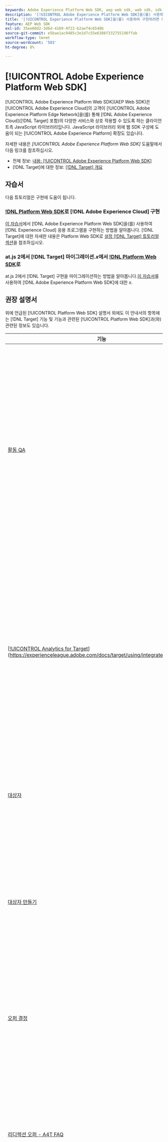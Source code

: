 ```yaml
---
keywords: Adobe Experience Platform Web SDK, aep web sdk, web sdk, sdk, adobe experience cloud, platform edge network, adobe experience platform edge network, edge network, aep edge network, Adobe Experience Platform Web SDK0
description: '[!UICONTROL Adobe Experience Platform Web SDK]을(를) 사용하여 [!UICONTROL AEP Edge Network]을(를) 통해 [!UICONTROL Adobe Experience Cloud]의 다양한 서비스와 상호 작용하는 방법에 대해 알아봅니다.'
title: '[!UICONTROL Experience Platform Web SDK]을(를) 사용하여 구현하려면 어떻게 해야 합니까?'
feature: AEP Web SDK
exl-id: 35ee60d2-3d6d-4169-9f22-b2aef4c6548b
source-git-commit: e5bae1ac9485c3e1d7c55e6386f332755196ffab
workflow-type: tm+mt
source-wordcount: '503'
ht-degree: 8%

---
```


# [!UICONTROL Adobe Experience Platform Web SDK]

[!UICONTROL Adobe Experience Platform Web SDK](AEP Web SDK)은 [!UICONTROL Adobe Experience Cloud]의 고객이 [!UICONTROL Adobe Experience Platform Edge Network]을(를) 통해 [!DNL Adobe Experience Cloud]([!DNL Target] 포함)의 다양한 서비스와 상호 작용할 수 있도록 하는 클라이언트측 JavaScript 라이브러리입니다. JavaScript 라이브러리 외에 웹 SDK 구성에 도움이 되는 [!UICONTROL Adobe Experience Platform] 확장도 있습니다.

자세한 내용은 *[!UICONTROL Adobe Experience Platform Web SDK]* 도움말에서 다음 링크를 참조하십시오.

* 전체 정보: [내용: [!UICONTROL Adobe Experience Platform Web SDK]](https://experienceleague.adobe.com/docs/experience-platform/edge/home.html)
* [!DNL Target]에 대한 정보: [[!DNL Target] 개요](https://experienceleague.adobe.com/docs/experience-platform/edge/personalization/adobe-target/target-overview.html)

## 자습서

다음 튜토리얼은 구현에 도움이 됩니다.

### [!DNL Platform Web SDK](으)로 [!DNL Adobe Experience Cloud] 구현

[이 자습서](https://experienceleague.adobe.com/docs/platform-learn/implement-web-sdk/overview.html?lang=ko-KR)에서 [!DNL Adobe Experience Platform Web SDK]을(를) 사용하여 [!DNL Experience Cloud] 응용 프로그램을 구현하는 방법을 알아봅니다. [!DNL Target]에 대한 자세한 내용은 Platform Web SDK로 [설정 [!DNL Target] 튜토리얼 섹션](https://experienceleague.adobe.com/docs/platform-learn/implement-web-sdk/applications-setup/setup-target.html)을 참조하십시오.

### at.js 2에서 [!DNL Target] 마이그레이션.*x*&#x200B;에서 [!DNL Platform Web SDK](으)로

at.js 2에서 [!DNL Target] 구현을 마이그레이션하는 방법을 알아봅니다.[이 자습서](https://experienceleague.adobe.com/docs/platform-learn/migrate-target-to-websdk/introduction.html)를 사용하여 [!DNL Adobe Experience Platform Web SDK]에 대한 *x*.

## 권장 설명서

위에 언급된 [!UICONTROL Platform Web SDK] 설명서 외에도 이 안내서의 항목에는 [!DNL Target] 기능 및 기능과 관련된 [!UICONTROL Platform Web SDK]과(와) 관련된 정보도 있습니다.

| 기능 | 설명/링크 |
| --- | --- |
| [활동 QA](https://experienceleague.adobe.com/docs/target/using/activities/activity-qa/activity-qa.html) | [!DNL Target]의 QA URL을 사용하여, 변경되지 않는 미리 보기 링크를 통한 간편한 엔드 투 엔드 활동 QA, 선택적 대상 타깃팅, 라이브 활동 데이터에서 세그먼트화된 QA 보고를 수행할 수 있습니다. 활동 QA를 사용하면 [!DNL Target] 활동을 라이브로 시작하기 전에 완전히 테스트할 수 있습니다.<p>[Target JavaScript 라이브러리 QA 모드 호환성](https://experienceleague.adobe.com/docs/target/using/activities/activity-qa/activity-qa.html#compatibility) 및 [미리 보기 URL](https://experienceleague.adobe.com/docs/target/using/activities/activity-qa/activity-qa.html#preview)을 참조하십시오. |
| [[!UICONTROL Analytics for Target](A4T)](https://experienceleague.adobe.com/docs/target/using/integrate/a4t/a4t.html) | [!UICONTROL Adobe Analytics for Target]&#x200B;(A4T)은 [!DNL Analytics] 전환 지표 및 대상자 세그먼트를 기반으로 하는 활동을 생성할 수 있는 솔루션 간 통합입니다. A4T 통합을 통해 Analytics 보고서를 사용하여 결과를 검사할 수 있습니다.<p>[지원되는 활동 유형](https://experienceleague.adobe.com/docs/target/using/integrate/a4t/a4t.html#section_F487896214BF4803AF78C552EF1669AA) 및 [Adobe Experience Platform Web SDK 구현에 대한 구현 단계](https://experienceleague.adobe.com/docs/target/using/integrate/a4t/a4timplementation.html#platform)를 참조하십시오. |
| [대상자](https://experienceleague.adobe.com/docs/target/using/audiences/target.html) | [!DNL Target]의 대상은 타깃팅된 활동에서 콘텐츠 및 경험을 보게 되는 사용자를 결정합니다.<p>[대상 목록 사용](https://experienceleague.adobe.com/docs/target/using/audiences/create-audiences/audiences.html#use-list) 및 [여러 대상 결합](https://experienceleague.adobe.com/docs/target/using/audiences/combining-multiple-audiences.html)을 참조하세요. |
| [대상자 만들기](https://experienceleague.adobe.com/docs/target/using/audiences/create-audiences/audiences.html?lang=ko-KR) | [!DNL Adobe Experience Platform]에서 만든 대상을 사용하면 더 풍부한 고객 데이터를 제공하여 보다 효과적인 개인화를 실현할 수 있습니다.<p>[Adobe Experience Platform 대상 사용](https://experienceleague.adobe.com/docs/target/using/audiences/create-audiences/audiences.html#aep)을 참조하세요. |
| [오퍼 결정](https://experienceleague.adobe.com/docs/target/using/integrate/ajo/offer-decision.html) | [!DNL Adobe Journey Optimizer]에서 만든 오퍼 결정을 [!DNL Target] 활동(수동 A/B 테스트 또는 경험 타깃팅)에 추가하여 웹과 모바일에서 방문자에 대한 다음 최상의 오퍼를 결정하고 전달합니다. |
| [리디렉션 오퍼 - A4T FAQ](https://experienceleague.adobe.com/docs/target/using/integrate/a4t/a4t-faq/a4t-faq-redirect-offers.html) | 리디렉션 오퍼를 사용하면 방문자의 브라우저가 새 페이지로 리디렉션됩니다.<p>[A4T에 대해 [!UICONTROL Adobe Experience Platform Web SDK]에서 리디렉션 오퍼를 지원합니까?](https://experienceleague.adobe.com/docs/target/using/integrate/a4t/a4t-faq/a4t-faq-redirect-offers.html#platform)를 참조하십시오. |
| [응답 토큰](https://experienceleague.adobe.com/docs/target/using/administer/response-tokens.html) | 응답 토큰을 사용하면 [!DNL Target] 데이터를 Google Analytics 및 다른 타사 통합에 보낼 수 있습니다.<p>이 작업을 수행하는 방법에 대한 코드 샘플을 보려면 [Platform Web SDK를 통해 Google Analytics에게 데이터 보내기](https://experienceleague.adobe.com/docs/target/using/administer/response-tokens.html#sending-data-to-google-analytics-via-platform-web-sdk)를 참조하십시오. |
| *[!UICONTROL Platform Web SDK]개요* 안내서의 [단일 페이지 응용 프로그램 구현](https://experienceleague.adobe.com/docs/experience-platform/edge/personalization/adobe-target/spa-implementation.html). | [!UICONTROL Adobe Experience Platform Web SDK]에서는 단일 페이지 애플리케이션(SPA)과 같은 차세대 클라이언트측 기술에 대한 개인화를 실행하도록 기업을 지원하는 다양한 기능을 제공합니다. |
| [TLS(전송 계층 보안) 암호화 변경 사항](../../before-implement/tls-transport-layer-security-encryption.md) | TLS(전송 계층 보안)를 사용하면 가장 높은 보안 표준을 유지하고 고객 데이터의 안전을 강화할 수 있습니다. |
